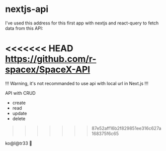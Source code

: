 # nextjs-api

I've used this address for this first app with nextjs and react-query
to fetch data from this API:

<<<<<<< HEAD
https://github.com/r-spacex/SpaceX-API
=======
!!! Warning, it's not recommanded to use api with local url in Next.js !!!

API with CRUD

- create
- read
- update
- delete
>>>>>>> 87e52aff16b2f829851ee316c627a168375f6c65

ko@l@tr33 :koala:
